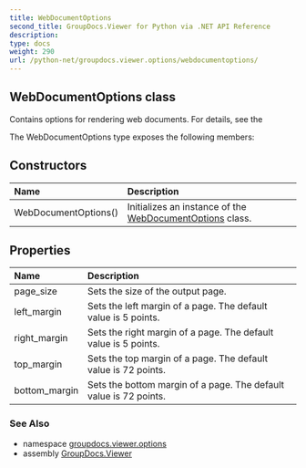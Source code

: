 ```yaml
---
title: WebDocumentOptions
second_title: GroupDocs.Viewer for Python via .NET API Reference
description: 
type: docs
weight: 290
url: /python-net/groupdocs.viewer.options/webdocumentoptions/
---
```


## WebDocumentOptions class

Contains options for rendering web documents. For details, see the

The WebDocumentOptions type exposes the following members:
## Constructors
| Name | Description |
| :- | :- |
|WebDocumentOptions()|Initializes an instance of the [WebDocumentOptions](/viewer/python-net/groupdocs.viewer.options/webdocumentoptions/) class.|
## Properties
| Name | Description |
| :- | :- |
|page_size|Sets the size of the output page.|
|left_margin|Sets the left margin of a page. The default value is 5 points.|
|right_margin|Sets the right margin of a page. The default value is 5 points.|
|top_margin|Sets the top margin of a page. The default value is 72 points.|
|bottom_margin|Sets the bottom margin of a page. The default value is 72 points.|

### See Also

* namespace [groupdocs.viewer.options](/viewer/python-net/groupdocs.viewer.options/)
* assembly [GroupDocs.Viewer](/viewer/python-net/)

